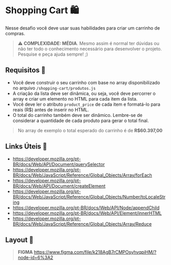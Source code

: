 # Shopping Cart 🛍️

Nesse desafio você deve usar suas habilidades para criar um carrinho de compras.

> ⚠️ **COMPLEXIDADE: MÉDIA**. Mesmo assim é normal ter dúvidas ou não ter todo o conhecimento necessário para desenvolver o projeto. Pesquise e peça ajuda sempre! ;)

## Requisitos 📌

- Você deve construir o seu carrinho com base no array disponibilizado no arquivo `/shopping-cart/produtos.js`
- A criação da lista deve ser dinâmica, ou seja, você deve percorrer o array e criar um elemento no HTML para cada item da lista.
- Você deve ler o atributo `product_price` de cada item e formatá-lo para reais (R$) antes de inserir no HTML.
- O total do carrinho também deve ser dinâmico. Lembre-se de considerar a quantidade de cada produto para gerar o total final.

> No array de exemplo o total esperado do carrinho é de **R$60.397,00**

## Links Úteis 🔗

- https://developer.mozilla.org/pt-BR/docs/Web/API/Document/querySelector
- https://developer.mozilla.org/pt-BR/docs/Web/JavaScript/Reference/Global_Objects/Array/forEach
- https://developer.mozilla.org/pt-BR/docs/Web/API/Document/createElement
- https://developer.mozilla.org/pt-BR/docs/Web/JavaScript/Reference/Global_Objects/Number/toLocaleString
- https://developer.mozilla.org/pt-BR/docs/Web/API/Node/appendChild
- https://developer.mozilla.org/pt-BR/docs/Web/API/Element/innerHTML
- https://developer.mozilla.org/pt-BR/docs/Web/JavaScript/Reference/Global_Objects/Array/Reduce

## Layout 🎨

> **FIGMA**
> https://www.figma.com/file/k218AgB7rCMPOsyhvqpiHM/?node-id=6%3A2



